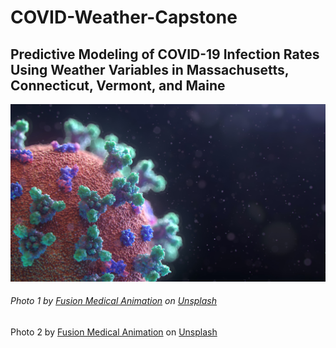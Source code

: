 # COVID-Weather-Capstone
## Predictive Modeling of COVID-19 Infection Rates Using Weather Variables in Massachusetts, Connecticut, Vermont, and Maine
![COVID image1](/Data/fusion-medical-animation-EAgGqOiDDMg-unsplash.jpg)
###### Photo 1 by <a href="https://unsplash.com/@fusion_medical_animation?utm_source=unsplash&utm_medium=referral&utm_content=creditCopyText">Fusion Medical Animation</a> on <a href="https://unsplash.com/s/photos/covid?utm_source=unsplash&utm_medium=referral&utm_content=creditCopyText">Unsplash</a>































Photo 2 by <a href="https://unsplash.com/@fusion_medical_animation?utm_source=unsplash&utm_medium=referral&utm_content=creditCopyText">Fusion Medical Animation</a> on <a href="https://unsplash.com/s/photos/covid?utm_source=unsplash&utm_medium=referral&utm_content=creditCopyText">Unsplash</a>
  
